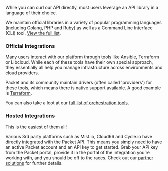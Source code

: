 <!--<meta>
{
    "title":"Integrations & Libraries ",
    "description":"A quick look at our various API integrations.",
    "tag":["API", "Integrations", "Libraries"]
}
</meta>-->

While you can curl our API directly, most users leverage an API library in a language of their choice. 

We maintain official libraries in a variety of popular programming languages (including Golang, PHP and Ruby) as well as a Command Line Interface (CLI) tool. [View the full list](https://www.packet.com/developers/libraries/).

### Official Integrations

Many users interact with our platform through tools like Ansible, Terraform or Libcloud.  While each of these tools have their own special approach, they essentially all help you manage infrastructure across environments and cloud providers.

Packet and its community maintain drivers (often called 'providers') for these tools, which means there is native support available. A good example is [Terraform](https://www.terraform.io/docs/providers/packet/).

You can also take a loot at our [full list of orchestration tools](https://www.packet.com/developers/integrations/).

### Hosted Integrations

This is the easiest of them all! 

Various 3rd party platforms such as Mist.io, Cloud66 and Cycle.io have directly integrated with the Packet API. This means you simply need to have an active Packet account and an API key to get started. Grab your API key from the Packet portal, provide it in the portal of the integration you’re working with, and you should be off to the races. Check out our [partner solutions](https://www.packet.com/resources/partners/) for further details.
